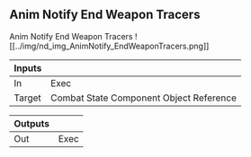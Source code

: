 ## Anim Notify End Weapon Tracers
Anim Notify End Weapon Tracers
![[../img/nd_img_AnimNotify_EndWeaponTracers.png]]

|Inputs||
|--|--|
| In | Exec |
| Target | Combat State Component Object Reference |

|Outputs||
|--|--|
| Out | Exec |
